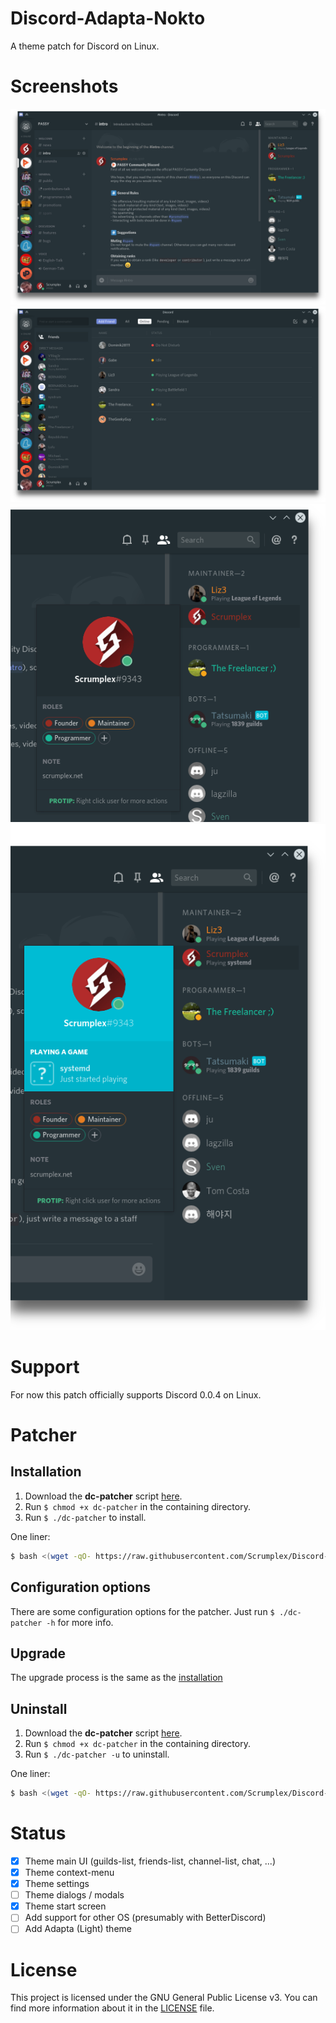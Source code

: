 Discord-Adapta-Nokto
====================
A theme patch for Discord on Linux.

# Screenshots
![Chat](screenshots/chat.png)
![Friends](screenshots/friends.png)
![User Popup (Default)](screenshots/popup.png)
![User Popup (Playing)](screenshots/popup_playing.png)

# Support
For now this patch officially supports Discord 0.0.4 on Linux.

# Patcher
## Installation
1. Download the **dc-patcher** script [here](scripts/linux/dc-patcher).
2. Run `$ chmod +x dc-patcher` in the containing directory.
3. Run `$ ./dc-patcher` to install.

One liner:
```bash
$ bash <(wget -qO- https://raw.githubusercontent.com/Scrumplex/Discord-Adpata-Nokto/master/scripts/linux/dc-patcher)
```

## Configuration options
There are some configuration options for the patcher. Just run `$ ./dc-patcher -h` for more info.

## Upgrade
The upgrade process is the same as the [installation](#Installation)

## Uninstall
1. Download the **dc-patcher** script [here](scripts/linux/dc-patcher).
2. Run `$ chmod +x dc-patcher` in the containing directory.
3. Run `$ ./dc-patcher -u` to uninstall.

One liner:
```bash
$ bash <(wget -qO- https://raw.githubusercontent.com/Scrumplex/Discord-Adpata-Nokto/master/scripts/linux/dc-patcher) -u
```

# Status

 - [x] Theme main UI (guilds-list, friends-list, channel-list, chat, ...)
 - [x] Theme context-menu
 - [x] Theme settings
 - [ ] Theme dialogs / modals
 - [x] Theme start screen
 - [ ] Add support for other OS (presumably with BetterDiscord)
 - [ ] Add Adapta (Light) theme

# License
This project is licensed under the GNU General Public License v3. You can find more information about it in the [LICENSE](LICENSE) file.
